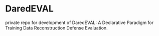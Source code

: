 # DaredEVAL
private repo for development of DaredEVAL: A Declarative Paradigm for Training Data Reconstruction Defense Evaluation.

